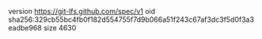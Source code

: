 version https://git-lfs.github.com/spec/v1
oid sha256:329cb55bc4fb0f182d554755f7d9b066a51f243c67af3dc3f5d0f3a3eadbe968
size 4630
